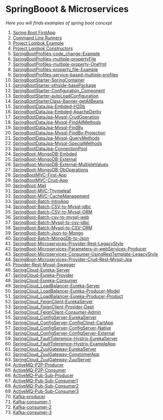 # SpringBooot & Microservices
<i>Here you will finds examples of spring boot concept</i>
<ol>
  <li> <a href="/SpringBootCore/SpringFirstAppManually">Spring Boot FirstApp </a> </li>
  <li> <a href="/SpringBootCore/CommandLineRunners">Command Line Runners </a> </li>
   <li> <a href="/SpringBootCore/ProjectLombokExample">Project Lombok Example </a> </li>
     <li> <a href="/SpringBootCore/ProjectLombokConstrucors">Project Lombok Constructors </a> </li>
     <li> <a href="/SpringBootCore/SpringBootProfiles-code_change-Example">SpringBootProfiles-code_change-Example </a> </li>
     <li> <a href="/SpringBootCore/SpringBootProfiles-multiple-propertyFile">SpringBootProfiles-multiple-propertyFile</a> </li>
     <li> <a href="/SpringBootCore/SpringBootProfiles-multiple-property-OneYml">SpringBootProfiles-multiple-property-OneYml </a> </li>
     <li> <a href="/SpringBootCore/SpringBootProfiles-property_file-Example">SpringBootProfiles-property_file-Example</a> </li>
     <li> <a href="/SpringBootCore/SpringBootProfiles-service-based-multiple-profiles">SpringBootProfiles-service-based-multiple-profiles </a> </li>
    <li> <a href="/SpringBootCore/SpringBootStarter-SpringContainer">SpringBootStarter-SpringContainer</a> </li>
  <li> <a href="/SpringBootCore/SpringBootStarter-othside-basePackage">SpringBootStarter-othside-basePackage</a> </li>
  <li> <a href="/SpringBootCore/SpringBootStarter-Configuration_Component">SpringBootStarter-Configuration_Component</a> </li>
  <li> <a href="/SpringBootCore/SpringBootStarter-autoLoadConfiguration">SpringBootStarter-autoLoadConfiguration</a> </li>
   <li> <a href="/SpringBootCore/SpringBootStarterClass-Banner-getAllBeans">SpringBootStarterClass-Banner-getAllBeans</a> </li>
   <li> <a href="/SpringBootDataJpa/SpringBootDataJpa-Embded-H2Db">SpringBootDataJpa-Embded-H2Db</a> </li>
    <li> <a href="/SpringBootDataJpa/SpringBoot-Embded-ApacheDerby">SpringBootDataJpa-Embded-ApacheDerby</a> </li>
  <li> <a href="/SpringBootDataJpa/SpringBootDataJpa-Mysql-CrudOperation">SpringBootDataJpa-Mysql-CrudOperation</a> </li>
    <li> <a href="/SpringBootDataJpa/SpringBootDataJpa-Mysql-FindAllMethods">SpringBootDataJpa-Mysql-FindAllMethods</a> </li>
  <li> <a href="/SpringBootDataJpa/SpringBootDataJpa-Mysql-FindBy">SpringBootDataJpa-Mysql-FindBy</a> </li>
    <li> <a href="/SpringBootDataJpa/SpringBootDataJpa-Mysql-FindBy-Projection"> SpringBootDataJpa-Mysql-FindBy-Projection</a> </li>
    <li> <a href="/SpringBootDataJpa/SpringBootDataJpa-Mysql-QueryMethods">SpringBootDataJpa-Mysql-QueryMethods</a> </li>
  <li> <a href="/SpringBootDataJpa/SpringBootDataJpa-Mysql-SpecialMethods">SpringBootDataJpa-Mysql-SpecialMethods</a> </li>
  <li> <a href="/SpringBootDataJpa/SpringBootDataJpa-ConnectionPool">SpringBootDataJpa-ConnectionPool</a> </li>
  <li> <a href="/SpringBootMongoDb/SpringBoot-MongoDB-Embded">SpringBoot-MongoDB-Embded</a> </li>
  <li> <a href="/SpringBootMongoDb/SpringBoot-MongoDB-External">SpringBoot-MongoDB-External</a> </li>
   <li> <a href="/SpringBootMongoDb/SpringBoot-MongoDB-MultipleValues">SpringBoot-MongoDB-External-MultipleValues</a> </li>
   <li> <a href="/SpringBootMongoDb/SpringBoot-MongoDB-DbOperations">SpringBoot-MongoDB-DbOperations</a> </li>
    <li> <a href="/SpringBootMVC/SpringBootMVC-1">SpringBootMVC-First-App</a> </li>
   <li> <a href="/SpringBootMVC/SpringBootMVC-Crud-Employee">SpringBootMVC-Crud-App</a> </li>
  <li> <a href="/SpringBoot-Mail">SpringBoot-Mail</a> </li>
   <li> <a href="/SpringBootMVC/SpringBoot-MVC-Thymeleaf">SpringBoot-MVC-Thymeleaf</a> </li>
  <li> <a href="/SpringBootMVC/SpringBoot-MVC-CacheManagement">SpringBoot-MVC-CacheManagement</a> </li>
    <li> <a href="/SpringBootBatch/SpringBoot-Batch-IntroApp">SpringBoot-Batch-IntroApp</a> </li>
      <li> <a href="/SpringBootBatch/SpringBoot-Batch-CSV-to-Mysql-jdbc">SpringBoot-Batch-CSV-to-Mysql-jdbc</a> </li>
  <li> <a href="/SpringBootBatch/SpringBoot-Batch-CSV-to-Mysql-ORM">SpringBoot-Batch-CSV-to-Mysql-ORM</a> </li>
  <li> <a href="/SpringBootBatch/SpringBoot-Batch-csv-to-mysql-web">SpringBoot-Batch-csv-to-mysql-web</a> </li>
  <li> <a href="/SpringBootBatch/SpringBoot-Batch-Mysql-to-csv-jdbc">SpringBoot-Batch-Mysql-to-csv-jdbc</a> </li>
  <li> <a href="/SpringBootBatch/SpringBoot-Batch-Mysql-to-CSV-ORM">SpringBoot-Batch-Mysql-to-CSV-ORM</a> </li>
   <li> <a href="/SpringBootBatch/SpringBoot-Batch-Json-to-Mongo">SpringBoot-Batch-Json-to-Mongo</a> </li>
   <li> <a href="/SpringBootBatch/SpringBoot-Batch-MongoDb-to-Json">SpringBoot-Batch-MongoDb-to-Json</a> </li>
   <li> <a href="/Microservices/Provider-Rest-LegacyStyle">SpringBoot-Microservices-Provider-Rest-LegacyStyle</a> </li>
   <li> <a href="/Microservices/Parameters-in-webServices-Producer">SpringBoot-Microservices-Parameters-in-webServices-Producer</a> </li>
   <li> <a href="/Microservices/Consumer-UsingRestTemplate-LegacyStyle">SpringBoot-Microservices-Consumer-UsingRestTemplate-LegacyStyle</a> </li>
   <li> <a href="/Microservices/Provider-Crud-Rest-Mysql-Jpa">SpringBoot-Microservices-Provider-Crud-Rest-Mysql-Jpa</a> </li>
   <li> <a href="/Microservices/Provider-Rest-Mysql-Swagger">Provider-Rest-Mysql-Swagger</a> </li>
   <li> <a href="/Microservices/SpringCloudEureka/SpringCloud-Eureka-Server">SpringCloud-Eureka-Server</a> </li>
   <li> <a href="/Microservices/SpringCloudEureka/SpringCloud-Eureka-Provider">SpringCloud-Eureka-Provider</a> </li>
   <li> <a href="/Microservices/SpringCloudEureka/SpringCloud-Eureka-Consumer">SpringCloud-Eureka-Consumer</a> </li>
   <li> <a href="/Microservices/SpringCloudLoadBalancerClient/SpringCloud_LoadBalancer-Eureka-Server">SpringCloud_LoadBalancer-Eureka-Server</a> </li>
   <li> <a href="/Microservices/SpringCloudLoadBalancerClient/SpringCloud_LoadBalancer-Eureka-Producer-Model">SpringCloud_LoadBalancer-Eureka-Producer-Model</a> </li>
   <li> <a href="/Microservices/SpringCloudLoadBalancerClient/SpringCloud_LoadBalancer-Eureka-Producer-Product">SpringCloud_LoadBalancer-Eureka-Producer-Product</a> </li>
  <li> <a href="/Microservices/SpringCloudFeignClient/SpringCloud_FeignClient-EurekaServer">SpringCloud_FeignClient-EurekaServer</a> </li>
  <li> <a href="/Microservices/SpringCloudFeignClient/SpringCloud_FeignClient-Provider-Dept">SpringCloud_FeignClient-Provider-Dept</a> </li>
  <li> <a href="/Microservices/SpringCloudFeignClient/SpringCloud_FeignClient-EurekaServer">SpringCloud_FeignClient-Consumer-Admin</a> </li>
  <li> <a href="/Microservices/SpringCloudConfigServer/SpringCloud_ConfigServer-EurekaServer">SpringCloud_ConfigServer-EurekaServer</a> </li>
   <li> <a href="/Microservices/SpringCloudConfigServer/SpringCloud_ConfigServer-ConfigClinet-CartApp">SpringCloud_ConfigServer-ConfigClinet-CartApp</a> </li>
   <li> <a href="/Microservices/SpringCloudConfigServer/SpringCloud_ConfigServer-ConfigServer-Native">SpringCloud_ConfigServer-ConfigServer-Native</a> </li>
   <li> <a href="/Microservices/SpringCloudConfigServer/SpringCloud_ConfigServer-ConfigServer-External">SpringCloud_ConfigServer-ConfigServer-External</a> </li>
  <li> <a href="/Microservices/SpringCloudFaultTolerence-CircuitBreaker/SpringCloud_FaultToleremce-Hystrix-EurekaServer">SpringCloud_FaultToleremce-Hystrix-EurekaServer</a> </li>
   <li> <a href="/Microservices/SpringCloudFaultTolerence-CircuitBreaker/SpringCloud_FaultToleremce-Hystrix-ExampleApp">SpringCloud_FaultToleremce-Hystrix-ExampleApp</a> </li>
   <li> <a href="/Microservices/SpringCloudZuul/SpringCloud_ZuulGateway-EurekaServer">SpringCloud_ZuulGateway-EurekaServer</a> </li>
  <li> <a href="/Microservices/SpringCloudFaultTolerence-CircuitBreaker/SpringCloud_ZuulGateway-ConstomerApp">SpringCloud_ZuulGateway-ConstomerApp</a> </li>
  <li> <a href="/Microservices/SpringCloudZuul/SpringCloud_ZuulGateway-ZuulServer">SpringCloud_ZuulGateway-ZuulServer</a> </li>
  <li> <a href="/MessageQueue/ActiveMQ-P2P/ActiveMQ-P2P-Producer">ActiveMQ-P2P-Producer</a> </li>
  <li> <a href="/MessageQueue/ActiveMQ-P2P/ActiveMQ-P2P-Consumer">ActiveMQ-P2P-Consumer</a> </li>
  <li> <a href="/MessageQueue/ActiveMQ-Pub-Sub/ActiveMQ-Pub-Sub-Producer">ActiveMQ-Pub-Sub-Producer</a> </li>
  <li> <a href="/MessageQueue/ActiveMQ-Pub-Sub/ActiveMQ-Pub-Sub-Consumer1">ActiveMQ-Pub-Sub-Consumer1</a> </li>
  <li> <a href="/MessageQueue/ActiveMQ-Pub-Sub/ActiveMQ-Pub-Sub-Consumer2">ActiveMQ-Pub-Sub-Consumer2</a> </li>
  <li> <a href="/MessageQueue/ActiveMQ-Pub-Sub/ActiveMQ-Pub-Sub-Consumer3">ActiveMQ-Pub-Sub-Consumer3</a> </li>
  <li> <a href="/MessageQueue/KafkaProducer/Kafka-producer">Kafka-producer</a> </li>
  <li> <a href="/MessageQueue/KafkaConsumer/Kafka-consumer-1">Kafka-consumer-1</a> </li>
  <li> <a href="/MessageQueue/KafkaConsumer/Kafka-consumer-2">Kafka-consumer-2</a> </li>
  <li> <a href="/MessageQueue/KafkaConsumer/Kafka-consumer-3">Kafka-consumer-3</a> </li>
</ol>
    
